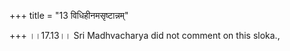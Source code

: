 +++
title = "13 विधिहीनमसृष्टान्नम्"

+++
।।17.13।। Sri Madhvacharya did not comment on this sloka.,
